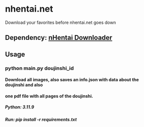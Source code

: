 # nhentai.net
Download your favorites before nhentai.net goes down

## Dependency: [nHentai Downloader](https://github.com/RicterZ/nhentai)

## Usage

### python main.py doujinshi_id
#### Download all images, also saves an info.json with data about the doujinshi and also
#### one pdf file with all pages of the doujinshi.


##### Python: 3.11.9
##### Run: pip install -r requirements.txt